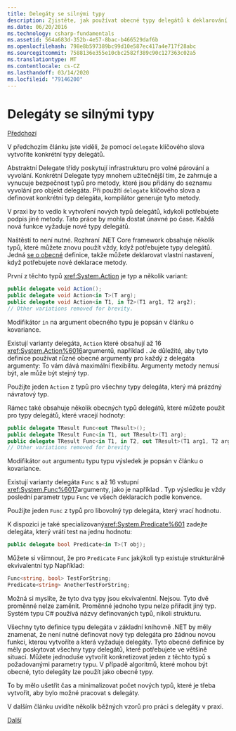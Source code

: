```yaml
---
title: Delegáty se silnými typy
description: Zjistěte, jak používat obecné typy delegátů k deklarování vlastních typů při vytváření funkce vyžadující delegáty.
ms.date: 06/20/2016
ms.technology: csharp-fundamentals
ms.assetid: 564a683d-352b-4e57-8bac-b466529daf6b
ms.openlocfilehash: 798e8b597389bc99d10e587ec417a4e717f28abc
ms.sourcegitcommit: 7588136e355e10cbc2582f389c90c127363c02a5
ms.translationtype: MT
ms.contentlocale: cs-CZ
ms.lasthandoff: 03/14/2020
ms.locfileid: "79146200"
---
```

# <a name="strongly-typed-delegates"></a>Delegáty se silnými typy

[Předchozí](delegate-class.md)

V předchozím článku jste viděli, že pomocí `delegate` klíčového slova vytvoříte konkrétní typy delegátů.

Abstraktní Delegate třídy poskytují infrastrukturu pro volné párování a vyvolání. Konkrétní Delegate typy mnohem užitečnější tím, že zahrnuje a vynucuje bezpečnost typů pro metody, které jsou přidány do seznamu vyvolání pro objekt delegáta. Při použití `delegate` klíčového slova a definovat konkrétní typ delegáta, kompilátor generuje tyto metody.

V praxi by to vedlo k vytvoření nových typů delegátů, kdykoli potřebujete podpis jiné metody. Tato práce by mohla dostat únavné po čase. Každá nová funkce vyžaduje nové typy delegátů.

Naštěstí to není nutné. Rozhraní .NET Core framework obsahuje několik typů, které můžete znovu použít vždy, když potřebujete typy delegátů. Jedná [se o obecné](programming-guide/generics/index.md) definice, takže můžete deklarovat vlastní nastavení, když potřebujete nové deklarace metody.

První z těchto typů <xref:System.Action> je typ a několik variant:

```csharp
public delegate void Action();
public delegate void Action<in T>(T arg);
public delegate void Action<in T1, in T2>(T1 arg1, T2 arg2);
// Other variations removed for brevity.
```

Modifikátor `in` na argument obecného typu je popsán v článku o kovariance.

Existují varianty delegáta, `Action` které obsahují až 16 <xref:System.Action%6016>argumentů, například .
Je důležité, aby tyto definice používat různé obecné argumenty pro každý z delegáta argumenty: To vám dává maximální flexibilitu. Argumenty metody nemusí být, ale může být stejný typ.

Použijte jeden `Action` z typů pro všechny typy delegáta, který má prázdný návratový typ.

Rámec také obsahuje několik obecných typů delegátů, které můžete použít pro typy delegátů, které vracejí hodnoty:

```csharp
public delegate TResult Func<out TResult>();
public delegate TResult Func<in T1, out TResult>(T1 arg);
public delegate TResult Func<in T1, in T2, out TResult>(T1 arg1, T2 arg2);
// Other variations removed for brevity
```

Modifikátor `out` argumentu typu typu výsledek je popsán v článku o kovariance.

Existují varianty delegáta `Func` s až 16 vstupní <xref:System.Func%6017>argumenty, jako je například .
Typ výsledku je vždy poslední parametr typu `Func` ve všech deklaracích podle konvence.

Použijte jeden `Func` z typů pro libovolný typ delegáta, který vrací hodnotu.

K dispozici je také specializovaný<xref:System.Predicate%601>
zadejte delegáta, který vrátí test na jednu hodnotu:

```csharp
public delegate bool Predicate<in T>(T obj);
```

Můžete si všimnout, že pro `Predicate` `Func` jakýkoli typ existuje strukturálně ekvivalentní typ Například:

```csharp
Func<string, bool> TestForString;
Predicate<string> AnotherTestForString;
```

Možná si myslíte, že tyto dva typy jsou ekvivalentní. Nejsou.
Tyto dvě proměnné nelze zaměnit. Proměnné jednoho typu nelze přiřadit jiný typ. Systém typu C# používá názvy definovaných typů, nikoli strukturu.

Všechny tyto definice typu delegáta v základní knihovně .NET by měly znamenat, že není nutné definovat nový typ delegáta pro žádnou novou funkci, kterou vytvoříte a která vyžaduje delegáty. Tyto obecné definice by měly poskytovat všechny typy delegátů, které potřebujete ve většině situací. Můžete jednoduše vytvořit konkretizovat jeden z těchto typů s požadovanými parametry typu. V případě algoritmů, které mohou být obecné, tyto delegáty lze použít jako obecné typy.

To by mělo ušetřit čas a minimalizovat počet nových typů, které je třeba vytvořit, aby bylo možné pracovat s delegáty.

V dalším článku uvidíte několik běžných vzorů pro práci s delegáty v praxi.

[Další](delegates-patterns.md)
